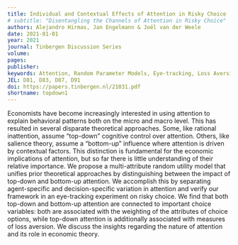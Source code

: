 ```yaml
---
title: Individual and Contextual Effects of Attention in Risky Choice
# subtitle: "Disentangling the Channels of Attention in Risky Choice"
authors: Alejandro Hirmas, Jan Engelmann & Joël van der Weele
date: 2021-01-01
year: 2021
journal: Tinbergen Discussion Series
volume: 
pages: 
publisher: 
keywords: Attention, Random Parameter Models, Eye-tracking, Loss Aversion
JEL: D81, D83, D87, D91
doi: https://papers.tinbergen.nl/21031.pdf
shortname: topdown1
---
```

Economists have become increasingly interested in using attention to explain behavioral patterns both on the micro and macro level. This has resulted in several disparate theoretical approaches. Some, like rational inattention, assume “top-down” cognitive control over attention. Others, like salience theory, assume a “bottom-up” influence where attention is driven by contextual factors. This distinction is fundamental for the economic implications of attention, but so far there is little understanding of their relative importance. We propose a multi-attribute random utility model that unifies prior theoretical approaches by distinguishing between the impact of top-down and bottom-up attention. We accomplish this by separating agent-specific and decision-specific variation in attention and verify our framework in an eye-tracking experiment on risky choice. We find that both top-down and bottom-up attention are connected to important choice variables: both are associated with the weighting of the attributes of choice options, while top-down attention is additionally associated with measures of loss aversion. We discuss the insights regarding the nature of attention and its role in economic theory.

